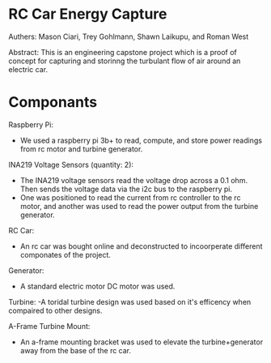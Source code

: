 # RC Car Energy Capture
Authers: Mason Ciari, Trey Gohlmann, Shawn Laikupu, and Roman West

Abstract:
This is an engineering capstone project which is a proof of concept for capturing and storinng the turbulant flow of air around an electric car.

# Componants

Raspberry Pi:
- We used a raspberry pi 3b+ to read, compute, and store power readings from rc motor and turbine generator.

INA219 Voltage Sensors (quantity: 2):
- The INA219 voltage sensors read the voltage drop across a 0.1 ohm. Then sends the voltage data via the i2c bus to the raspberry pi.
- One was positioned to read the current from rc controller to the rc motor, and another was used to read the power output from the turbine generator.

RC Car:
- An rc car was bought online and deconstructed to incoorperate different componates of the project.

Generator:
- A standard electric motor DC motor was used.

Turbine:
-A toridal turbine design was used based on it's efficency when compaired to other designs.

A-Frame Turbine Mount:
- An a-frame mounting bracket was used to elevate the turbine+generator away from the base of the rc car.
